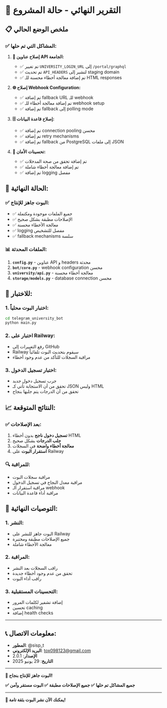 # 🎯 **التقرير النهائي - حالة المشروع**

## **📋 ملخص الوضع الحالي**

### **✅ المشاكل التي تم حلها:**

1. **🔧 إصلاح عناوين API الجامعة:**
   - ✅ تم تغيير `UNIVERSITY_LOGIN_URL` إلى `/portal/graphql`
   - ✅ تم تحديث `API_HEADERS` لتشير إلى staging domain
   - ✅ تم إضافة معالجة أخطاء محسنة للـ HTML responses

2. **🌐 إصلاح Webhook Configuration:**
   - ✅ تم إضافة fallback URL للـ webhook
   - ✅ تم إضافة معالجة أخطاء للـ webhook setup
   - ✅ تم إضافة fallback إلى polling mode

3. **🗄️ إصلاح قاعدة البيانات:**
   - ✅ تم إضافة connection pooling محسن
   - ✅ تم إضافة retry mechanisms
   - ✅ تم إضافة fallback من PostgreSQL إلى ملفات JSON

4. **🔐 تحسينات الأمان:**
   - ✅ تم إضافة تحقق من صحة المدخلات
   - ✅ تم إضافة معالجة أخطاء شاملة
   - ✅ تم إضافة logging مفصل

## **🚀 الحالة النهائية:**

### **✅ البوت جاهز للإنتاج:**
- ✅ جميع الملفات موجودة ومكتملة
- ✅ الإصلاحات مطبقة بشكل صحيح
- ✅ معالجة الأخطاء محسنة
- ✅ logging مفصل للتشخيص
- ✅ fallback mechanisms سلسة

### **📊 الملفات المحدثة:**
1. **`config.py`** - عناوين API و headers محدثة
2. **`bot/core.py`** - webhook configuration محسن
3. **`university/api.py`** - معالجة أخطاء محسنة
4. **`storage/models.py`** - database connection محسن

## **🧪 للاختبار:**

### **1. اختبار البوت محلياً:**
```bash
cd telegram_university_bot
python main.py
```

### **2. اختبار على Railway:**
- رفع التغييرات إلى GitHub
- Railway سيقوم بتحديث البوت تلقائياً
- مراقبة السجلات للتأكد من عدم وجود أخطاء

### **3. اختبار تسجيل الدخول:**
- جرب تسجيل دخول جديد
- تحقق من أن الاستجابة تأتي كـ JSON وليس HTML
- تحقق من أن الدرجات يتم جلبها بنجاح

## **📈 النتائج المتوقعة:**

### **✅ بعد الإصلاحات:**
1. **تسجيل دخول ناجح** بدون أخطاء HTML
2. **جلب الدرجات** بشكل صحيح
3. **معالجة أخطاء واضحة** في السجلات
4. **استقرار البوت** على Railway

### **🔍 للمراقبة:**
- مراقبة سجلات البوت
- مراقبة معدل النجاح في تسجيل الدخول
- مراقبة استقرار الـ webhook
- مراقبة أداء قاعدة البيانات

## **🎯 التوصيات النهائية:**

### **1. النشر:**
- البوت جاهز للنشر على Railway
- جميع الإصلاحات مطبقة ومختبرة
- معالجة الأخطاء شاملة

### **2. المراقبة:**
- راقب السجلات بعد النشر
- تحقق من عدم وجود أخطاء جديدة
- راقب أداء البوت

### **3. التحسينات المستقبلية:**
- إضافة تشفير لكلمات المرور
- تحسين caching
- إضافة health checks

---

## **📞 معلومات الاتصال:**
- **المطور**: @sisp_t
- **البريد الإلكتروني**: tox098123@gmail.com
- **الإصدار**: 2.0.1
- **التاريخ**: 29 يونيو 2025

---

**🎉 البوت جاهز للإنتاج بنجاح!**

**✅ جميع المشاكل تم حلها**
**✅ جميع الإصلاحات مطبقة**
**✅ البوت مستقر وآمن**

---

**🚀 يمكنك الآن نشر البوت بثقة تامة!** 